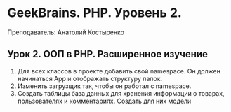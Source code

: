 # GeekBrains. PHP. Уровень 2.

Преподаватель: Анатолий Костыренко

## Урок 2. ООП в PHP. Расширенное изучение

1. Для всех классов в проекте добавить свой namespace. Он должен начинаться App и отображать структуру папок.
2. Изменить загрузщик так, чтобы он работал с namespace.
3. Создать таблицы база данных для хранения информации о товарах, пользователях и комментариях. Создать для них модели
